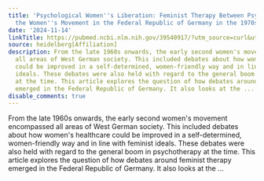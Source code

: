 ```yaml
---
title: 'Psychological Women''s Liberation: Feminist Therapy Between Psychology and
  the Women''s Movement in the Federal Republic of Germany in the 1970s'
date: '2024-11-14'
linkTitle: https://pubmed.ncbi.nlm.nih.gov/39540917/?utm_source=curl&utm_medium=rss&utm_campaign=pubmed-2&utm_content=1FakS-2QOkCT8HsMOQP1bCRQ4YzyumYOmxmF0moLsQ3dFB1E9V&fc=20220326224207&ff=20241114180137&v=2.18.0.post9+e462414
source: heidelberg[Affiliation]
description: From the late 1960s onwards, the early second women's movement encompassed
  all areas of West German society. This included debates about how women's healthcare
  could be improved in a self-determined, women-friendly way and in line with feminist
  ideals. These debates were also held with regard to the general boom in psychotherapy
  at the time. This article explores the question of how debates around feminist therapy
  emerged in the Federal Republic of Germany. It also looks at the ...
disable_comments: true
---
```

From the late 1960s onwards, the early second women's movement encompassed all areas of West German society. This included debates about how women's healthcare could be improved in a self-determined, women-friendly way and in line with feminist ideals. These debates were also held with regard to the general boom in psychotherapy at the time. This article explores the question of how debates around feminist therapy emerged in the Federal Republic of Germany. It also looks at the ...